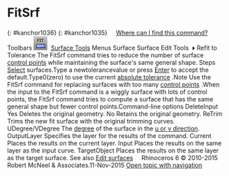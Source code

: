 ---
---


# FitSrf
{: #kanchor1036}
{: #kanchor1035}
 [![images/transparent.gif](images/transparent.gif)Where can I find this command?](javascript:void(0);) Toolbars
![images/fitsrf.png](images/fitsrf.png) [Surface Tools](surface-tools-toolbar.html) 
Menus
Surface
Surface Edit Tools![images/menuarrow.gif](images/menuarrow.gif)
Refit to Tolerance
The FitSrf command tries to reduce the number of surface [control points](controlpoint.html) while maintaining the surface's same general shape.
Steps
 [Select](select-objects.html) surfaces.Type a newtolerancevalue or press [Enter](enter-key.html) to accept the default.Type0(zero) to use the current [absolute tolerance](units.html#absolutetolerance) .Note
Use the FitSrf command for replacing surfaces with too many [control points](controlpoint.html) .When the input to the FitSrf command is a wiggly surface with lots of control points, the FitSrf command tries to compute a surface that has the same general shape but fewer control points.Command-line options
DeleteInput
Yes
Deletes the original geometry.
No
Retains the original geometry.
ReTrim
Trims the new fit surface with the original trimming curves.
UDegree/VDegree
The [degree](degree.html) of the surface in the [u or v&#160;direction](curvesurfacedirection.html).
OutputLayer
Specifies the layer for the results of the command.
Current
Places the results on the current layer.
Input
Places the results on the same layer as the input curve.
TargetObject
Places the results on the same layer as the target surface.
See also
 [Edit surfaces](sak-surfacetools.html) 
&#160;
&#160;
Rhinoceros 6 © 2010-2015 Robert McNeel &amp; Associates.11-Nov-2015
 [Open topic with navigation](fitsrf.html) 

